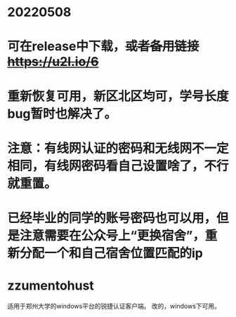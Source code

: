 # 20220508
# 可在release中下载，~~或者备用链接 https://u2l.io/6~~
# 重新恢复可用，新区北区均可，学号长度bug暂时也解决了。
# 注意：有线网认证的密码和无线网不一定相同，有线网密码看自己设置啥了，不行就重置。
#       已经毕业的同学的账号密码也可以用，但是注意需要在公众号上“更换宿舍”，重新分配一个和自己宿舍位置匹配的ip
# zzumentohust
适用于郑州大学的windows平台的锐捷认证客户端。
改的，windows下可用。
